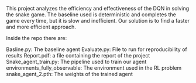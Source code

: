 This project analyzes the efficiency and effectiveness of the DQN in solving the snake game. The baseline used is deterministic and completes the game every time, but it is slow and inefficient. Our solution is to find a faster and more efficient approach.

Inside the repo there are:

Basline.py: The baseline agent
Evaluate.py: File to run for reproducibility of results
Report.pdf: a file containing the report of the project
Snake_agent_train.py: The pipeline used to train our agent
environments_fully_observable: The environment used in the RL problem
snake_agent_2.pth: The weights of the trained agent
